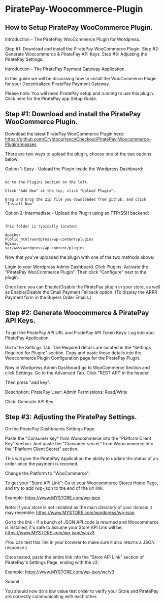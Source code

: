 # PiratePay-Woocommerce-Plugin
 
## How to Setup PiratePay WooCommerce Plugin.

Introduction - The PiratePay WooCommerce Plugin for Wordpress.

Step #1: Download and install the PiratePay WooCommerce Plugin.
Step #2: Generate Woocommerce & PiratePay API Keys.
Step #3: Adjusting the PiratePay Settings.

Introduction - The PiratePay Payment Gateway Application.

In this guide we will be discussing how to install the WooCommerce Plugin for your Decentralized PiratePay Payment Gateway.

Please note: You will need PiratePay setup and running to use this plugin. Click here for the PiratePay app Setup Guide.


## Step #1: Download and install the PiratePay WooCommerce Plugin.
Download the latest PiratePay WooCommerce Plugin here:
https://github.com/CryptocurrencyCheckout/PiratePay-Woocommerce-Plugin/releases

There are two ways to upload the plugin, choose one of the two options below:

Option 1: Easy - Upload the Plugin inside the Wordpress Dashboard:

``` Login to your Wordpress Admin Dashboard.

Go to the Plugins Section on the left.

Click "Add New" at the top, click "Upload Plugin".

Drag and Drop the Zip file you downloaded from github, and click "Install Now"
```

Option 2: Intermediate - Upload the Plugin using an FTP/SSH backend:

``` Unzip the plugin and place the "piratepay-woocommerce-plugin" folder into your Wordpress Plugins Folder.

This folder is typically located:

Apache:
Public_html/wordpress/wp-content/plugins
Nginx:
var/www/wordpress/wp-content/plugins
```

Now that you've uploaded the plugin with one of the two methods above:

Login to your Wordpress Admin Dashboard.
Click Plugins.
Activate the "PiratePay WooCommerce Plugin".
Then click "Configure" next to the plugin.

Once here you can Enable/Disable the PiratePay plugin in your store,
as well as Enable/Disable the Email Payment Fallback option. (To display the ARRR Payment form in the Buyers Order Emails.)


## Step #2: Generate Woocommerce & PiratePay API Keys.
To get the PiratePay API URL and PiratePay API Token Keys:
Log into your PiratePay Application.

Go to the Settings Tab:
The Required details are located in the "Settings Required for Plugin:" section.
Copy and paste those details into the Woocommerce Plugin Configuration page for the PiratePay Plugin.

Now in Wordpress Admin Dashboard go to WooCommerce Section and click Settings.
Go to the Advanced Tab.
Click "REST API" in the header.

Then press "add key".

Description: PiratePay
User: Admin
Permissions: Read/Write

Click: Generate API Key


## Step #3: Adjusting the PiratePay Settings.
On the PiratePay Dashboards Settings Page:

Paste the "Consumer key" from Woocommerce into the "Platform Client Key" section.
And paste the "Consumer secret" from Woocommerce into the "Platform Client Secret" section.

This will give the PiratePay Application the ability to update the status of an order once the payment is received.

Change the Platform to "WooCommerce".

To get your "Store API Link":
Go to your Woocommerce Stores Home Page, and try to add /wp-json to the end of the url link.

Example:
https://www.MYSTORE.com/wp-json

Note: If your store is not installed as the main directory of your domain it may resemble:
https://www.MYSTORE.com/wordpress/wp-json

Go to the link - If a bunch of JSON API code is returned and Woocommerce is installed, it's safe to assume your Store API Link will be:
https://www.MYSTORE.com/wp-json/wc/v3

(You can test this link in your browser to make sure it also returns a JSON response.)

Once tested, paste the entire link into the "Store API Link" section of PiratePay's Settings Page, ending with the v3:

Example:
https://www.MYSTORE.com/wp-json/wc/v3

Submit

You should now do a low value test order to verify your Store and PiratePay are correctly communicating with each other.
